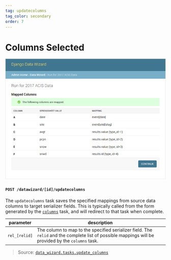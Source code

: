 ```yaml
---
tag: updatecolumns
tag_color: secondary
order: 7
---
```


# Columns Selected

![Columns Selected](../images/screenshots/03-updatecolumns.png)
     
#### `POST /datawizard/[id]/updatecolumns`

The `updatecolumns` task saves the specified mappings from source data columns to target serializer fields.  This is typically called from the form generated by the [`columns`][columns] task, and will redirect to that task when complete.

parameter     | description
--------------|----------------------------------------
`rel_[relid]` | The column to map to the specified serializer field.  The `relid` and the complete list of possible mappings will be provided by the `columns` task.

> Source: [`data_wizard.tasks.update_columns`](https://github.com/wq/django-data-wizard/blob/main/data_wizard/tasks.py#L459)

[columns]: ./columns.md
